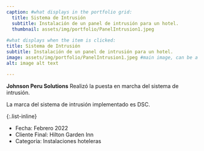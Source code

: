 ```yaml
---
caption: #what displays in the portfolio grid:
  title: Sistema de Intrusión
  subtitle: Instalación de un panel de intrusión para un hotel.
  thumbnail: assets/img/portfolio/PanelIntrusion1.jpeg
  
#what displays when the item is clicked:
title: Sistema de Intrusión
subtitle: Instalación de un panel de intrusión para un hotel.
image: assets/img/portfolio/PanelIntrusion1.jpeg #main image, can be a link or a file in assets/img/portfolio
alt: image alt text

---
```

**Johnson Peru Solutions** Realizó la puesta en marcha del sistema de intrusión.

La marca del sistema de intrusión implementado es DSC.

{:.list-inline} 
- Fecha: Febrero 2022
- Cliente Final:  Hilton Garden Inn
- Categoria: Instalaciones hoteleras

